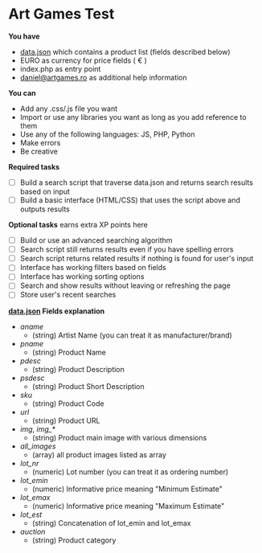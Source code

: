 Art Games Test
=
**You have**

 - [data.json](https://github.com/theartgames/test/blob/master/data.json) which contains a product list (fields described below)
 - EURO as currency for price fields ( &euro; )
 - index.php as entry point
 - daniel@artgames.ro as additional help information

**You can**

 - Add any .css/.js file you want
 - Import or use any libraries you want as long as you add reference to them
 - Use any of the following languages: JS, PHP, Python
 - Make errors
 - Be creative

**Required tasks**

 - [ ] Build a search script that traverse data.json and returns search results based on input
 - [ ] Build a basic interface (HTML/CSS) that uses the script above and outputs results

**Optional tasks** earns extra XP points here

 - [ ] Build or use an advanced searching algorithm
 - [ ] Search script still returns results even if you have spelling errors
 - [ ] Search script returns related results if nothing is found for user's input
 - [ ] Interface has working filters based on fields
 - [ ] Interface has working sorting options
 - [ ] Search and show results without leaving or refreshing the page
 - [ ] Store user's recent searches

**[data.json](https://github.com/theartgames/test/blob/master/data.json) Fields explanation**

 - *aname*
	 - (string) Artist Name (you can treat it as manufacturer/brand)
 - *pname*
	 - (string) Product Name
 - *pdesc*
	 - (string) Product Description
 - *psdesc*
	 - (string) Product Short Description
 - *sku*
	 - (string) Product Code
 - *url*
	 - (string) Product URL
 - *img*, *img_**
	 - (string) Product main image with various dimensions
 - *all_images*
	 - (array) all product images listed as array
 - *lot_nr*
	 - (numeric) Lot number (you can treat it as ordering number)
 - *lot_emin*
	 - (numeric) Informative price meaning "Minimum Estimate"
 - *lot_emax*
	 - (numeric) Informative price meaning "Maximum Estimate"
 - *lot_est*
	 - (string) Concatenation of lot_emin and lot_emax
 - *auction*
	 - (string) Product category
